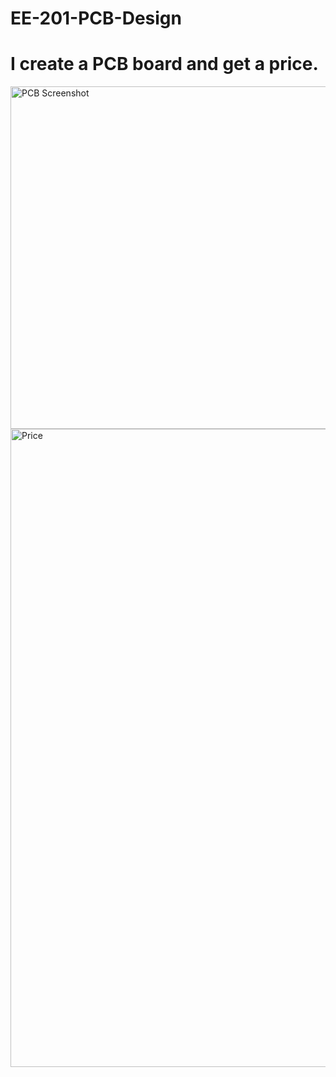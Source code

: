 # EE-201-PCB-Design
# I create a PCB board and get a price.

<img width="548" alt="PCB Screenshot" src="https://user-images.githubusercontent.com/113461137/197888279-8f35f4f2-c541-48f3-afae-fbcb9e15c0df.png">

<img width="1021" alt="Price" src="https://user-images.githubusercontent.com/113461137/197888870-95b3c120-0e75-491f-9925-b7af87c5b0b1.png">
